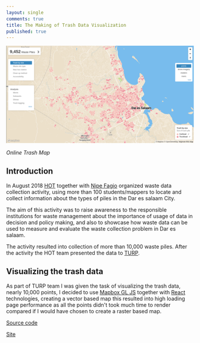 ```yaml
---
layout: single
comments: true
title: The Making of Trash Data Visualization
published: true
---
```


![](https://raw.githubusercontent.com/samweli/jekyll-now/master/images/trash_map.png)

_Online Trash Map_

## Introduction

In August 2018 [HOT](https://www.hotosm.org) together with [Nipe Fagio](http://nipefagio.co.tz) organized waste data collection activity, using more than 100 students/mappers to locate and collect information about the types of piles in the Dar es salaam City.

The aim of this activity was to raise awareness to the responsible institutions for waste management about the importance of usage of data in decision and policy making, and also to showcase how waste data can be used to measure and evaluate the waste collection problem in Dar es salaam.

The activity resulted into collection of more than 10,000 waste piles. After the activity the HOT team presented the data to  [TURP](https://www.worldbank.org/en/programs/tanzania-urban-resilience-program).

## Visualizing the trash data

As part of TURP team I was given the task of visualizing the trash data, nearly 10,000 points, I decided to use [Mapbox GL JS](https://docs.mapbox.com/mapbox-gl-js/api/) together with [React](https://reactjs.org/) technologies, creating a vector based map this resulted into high loading page performance as all the points didn't took much time to render compared if I would have chosen to create a raster based map.



[Source code](https://github.com/ResilientDar/dar-trash-viz/)

[Site](http://dar-trash-viz.herokuapp.com/)


